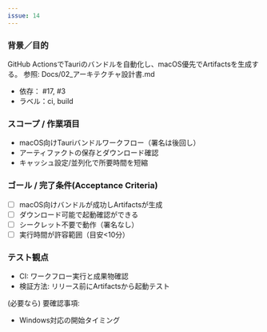 ```yaml
---
issue: 14
---
```

### 背景／目的
GitHub ActionsでTauriのバンドルを自動化し、macOS優先でArtifactsを生成する。
参照: Docs/02_アーキテクチャ設計書.md

- 依存： #17, #3
- ラベル：ci, build

### スコープ / 作業項目
- macOS向けTauriバンドルワークフロー（署名は後回し）
- アーティファクトの保存とダウンロード確認
- キャッシュ設定/並列化で所要時間を短縮

### ゴール / 完了条件(Acceptance Criteria)
- [ ] macOS向けバンドルが成功しArtifactsが生成
- [ ] ダウンロード可能で起動確認ができる
- [ ] シークレット不要で動作（署名なし）
- [ ] 実行時間が許容範囲（目安<10分）

### テスト観点
- CI: ワークフロー実行と成果物確認
- 検証方法: リリース前にArtifactsから起動テスト

(必要なら) 要確認事項:
- Windows対応の開始タイミング

